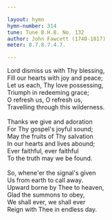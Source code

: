 ```yaml
---

layout: hymn
hymn-number: 314
tune: Tune B.H.B. No. 132
author: John Fawcett (1740-1817)
meter: 8.7.8.7.4.7.

---
```

Lord dismiss us with Thy blessing,<br>Fill our hearts with joy and peace;<br>Let us each, Thy love possessing,<br>Triumph in redeeming grace;<br>O refresh us, O refresh us,<br>Travelling through this wilderness.<br><br>Thanks we give and adoration<br>For Thy gospel's joyful sound;<br>May the fruits of Thy salvation<br>In our hearts and lives abound;<br>Ever faithful, ever faithful<br>To the truth may we be found.<br><br>So, whene'er the signal's given<br>Us from earth to call away.<br>Upward borne by Thee to heaven,<br>Glad the summons to obey,<br>We shall ever, we shall ever<br>Reign with Thee in endless day.<br><br><br>
